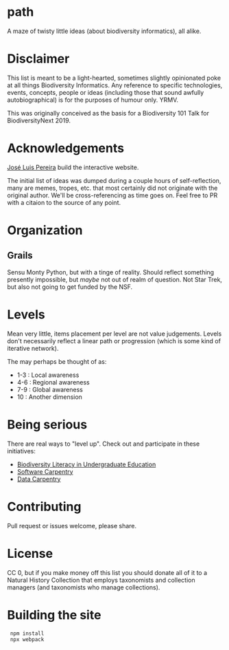 # path

A maze of twisty little ideas (about biodiversity informatics), all alike.

# Disclaimer

This list is meant to be a light-hearted, sometimes slightly opinionated poke at all things Biodiversity Informatics. Any reference
to specific technologies, events, concepts, people or ideas (including those that sound awfully autobiographical) is for the purposes of humour only. YRMV.

This was originally conceived as the basis for a Biodiversity 101 Talk for BiodiversityNext 2019.

# Acknowledgements

[José Luis Pereira](https://github.com/jlpereira) build the interactive website.

The initial list of ideas was dumped during a couple hours of self-reflection, many are memes, tropes, etc.  that most certainly did not originate with the original author. We'll be cross-referencing as time goes on.  Feel free to PR with a citaion to the source of any point.

# Organization
## Grails
Sensu Monty Python, but with a tinge of reality. Should reflect something presently impossible, but *maybe* not out of realm of question. Not Star Trek, but also not going to get funded by the NSF.

# Levels
Mean very little, items placement per level are not value judgements. Levels don't necessarily reflect a linear path or progression (which is some kind of iterative network).

The may perhaps be thought of as:
* 1-3 : Local awareness
* 4-6 : Regional awareness
* 7-9 : Global awareness
* 10 : Another dimension

# Being serious

There are real ways to "level up". Check out and participate in these initiatives:
* [Biodiversity Literacy in Undergraduate Education](https://www.biodiversityliteracy.com/)
* [Software Carpentry](https://software-carpentry.org )
* [Data Carpentry ](https://datacarpentry.org/)

# Contributing
Pull request or issues welcome, please share.

# License
CC 0, but if you make money off this list you should donate all of it to a Natural History Collection that employs taxonomists and collection managers (and taxonomists who manage collections).

# Building the site

```
 npm install
 npx webpack
```



